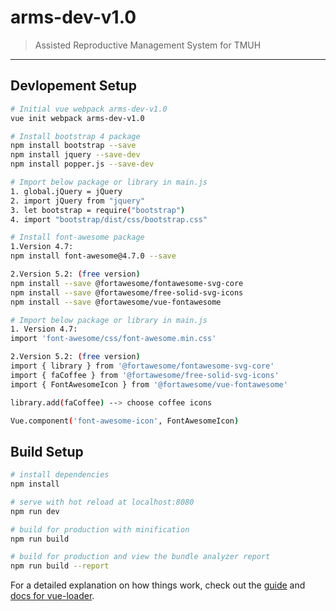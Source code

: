 # arms-dev-v1.0

> Assisted Reproductive Management System for TMUH
---

## Devlopement Setup

``` bash
# Initial vue webpack arms-dev-v1.0
vue init webpack arms-dev-v1.0

# Install bootstrap 4 package
npm install bootstrap --save
npm install jquery --save-dev
npm install popper.js --save-dev

# Import below package or library in main.js
1. global.jQuery = jQuery
2. import jQuery from "jquery"
3. let bootstrap = require("bootstrap")
4. import "bootstrap/dist/css/bootstrap.css"

# Install font-awesome package
1.Version 4.7: 
npm install font-awesome@4.7.0 --save

2.Version 5.2: (free version)
npm install --save @fortawesome/fontawesome-svg-core 
npm install --save @fortawesome/free-solid-svg-icons
npm install --save @fortawesome/vue-fontawesome

# Import below package or library in main.js
1. Version 4.7: 
import 'font-awesome/css/font-awesome.min.css' 

2.Version 5.2: (free version)
import { library } from '@fortawesome/fontawesome-svg-core'
import { faCoffee } from '@fortawesome/free-solid-svg-icons'
import { FontAwesomeIcon } from '@fortawesome/vue-fontawesome'

library.add(faCoffee) --> choose coffee icons

Vue.component('font-awesome-icon', FontAwesomeIcon)
```

## Build Setup

``` bash
# install dependencies
npm install

# serve with hot reload at localhost:8080
npm run dev

# build for production with minification
npm run build

# build for production and view the bundle analyzer report
npm run build --report
```

For a detailed explanation on how things work, check out the [guide](http://vuejs-templates.github.io/webpack/) and [docs for vue-loader](http://vuejs.github.io/vue-loader).
